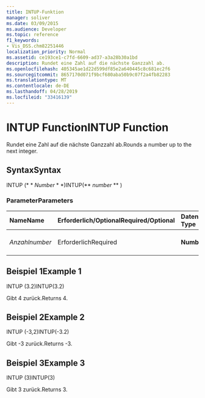 ```yaml
---
title: INTUP-Funktion
manager: soliver
ms.date: 03/09/2015
ms.audience: Developer
ms.topic: reference
f1_keywords:
- Vis_DSS.chm82251446
localization_priority: Normal
ms.assetid: ce193ce1-c7fd-6609-ad37-a3a28b30a1bd
description: Rundet eine Zahl auf die nächste Ganzzahl ab.
ms.openlocfilehash: 405345ae1d22d599df85e2a640445c8c681ec2f6
ms.sourcegitcommit: 8657170d071f9bcf680aba50b9c07f2a4fb82283
ms.translationtype: MT
ms.contentlocale: de-DE
ms.lasthandoff: 04/28/2019
ms.locfileid: "33416139"
---
```

# <a name="intup-function"></a><span data-ttu-id="37ecb-103">INTUP Function</span><span class="sxs-lookup"><span data-stu-id="37ecb-103">INTUP Function</span></span>

<span data-ttu-id="37ecb-104">Rundet eine Zahl auf die nächste Ganzzahl ab.</span><span class="sxs-lookup"><span data-stu-id="37ecb-104">Rounds a number up to the next integer.</span></span>
  
## <a name="syntax"></a><span data-ttu-id="37ecb-105">Syntax</span><span class="sxs-lookup"><span data-stu-id="37ecb-105">Syntax</span></span>

<span data-ttu-id="37ecb-106">INTUP (\* \* *Number* \* \*)</span><span class="sxs-lookup"><span data-stu-id="37ecb-106">INTUP(\*\* *number* \*\* )</span></span> 
  
### <a name="parameters"></a><span data-ttu-id="37ecb-107">Parameter</span><span class="sxs-lookup"><span data-stu-id="37ecb-107">Parameters</span></span>

|<span data-ttu-id="37ecb-108">**Name**</span><span class="sxs-lookup"><span data-stu-id="37ecb-108">**Name**</span></span>|<span data-ttu-id="37ecb-109">**Erforderlich/Optional**</span><span class="sxs-lookup"><span data-stu-id="37ecb-109">**Required/Optional**</span></span>|<span data-ttu-id="37ecb-110">**Datentyp**</span><span class="sxs-lookup"><span data-stu-id="37ecb-110">**Data Type**</span></span>|<span data-ttu-id="37ecb-111">**Beschreibung**</span><span class="sxs-lookup"><span data-stu-id="37ecb-111">**Description**</span></span>|
|:-----|:-----|:-----|:-----|
| <span data-ttu-id="37ecb-112">_Anzahl_</span><span class="sxs-lookup"><span data-stu-id="37ecb-112">_number_</span></span> <br/> |<span data-ttu-id="37ecb-113">Erforderlich</span><span class="sxs-lookup"><span data-stu-id="37ecb-113">Required</span></span>  <br/> |<span data-ttu-id="37ecb-114">**Number**</span><span class="sxs-lookup"><span data-stu-id="37ecb-114">**Number**</span></span> <br/> |<span data-ttu-id="37ecb-115">Die aufzurundende Zahl.</span><span class="sxs-lookup"><span data-stu-id="37ecb-115">The number to round up.</span></span>  <br/> |
   
## <a name="example-1"></a><span data-ttu-id="37ecb-116">Beispiel 1</span><span class="sxs-lookup"><span data-stu-id="37ecb-116">Example 1</span></span>

<span data-ttu-id="37ecb-117">INTUP (3.2)</span><span class="sxs-lookup"><span data-stu-id="37ecb-117">INTUP(3.2)</span></span>
  
<span data-ttu-id="37ecb-118">Gibt 4 zurück.</span><span class="sxs-lookup"><span data-stu-id="37ecb-118">Returns 4.</span></span>
  
## <a name="example-2"></a><span data-ttu-id="37ecb-119">Beispiel 2</span><span class="sxs-lookup"><span data-stu-id="37ecb-119">Example 2</span></span>

<span data-ttu-id="37ecb-120">INTUP (-3,2)</span><span class="sxs-lookup"><span data-stu-id="37ecb-120">INTUP(-3.2)</span></span>
  
<span data-ttu-id="37ecb-121">Gibt -3 zurück.</span><span class="sxs-lookup"><span data-stu-id="37ecb-121">Returns -3.</span></span>
  
## <a name="example-3"></a><span data-ttu-id="37ecb-122">Beispiel 3</span><span class="sxs-lookup"><span data-stu-id="37ecb-122">Example 3</span></span>

<span data-ttu-id="37ecb-123">INTUP (3)</span><span class="sxs-lookup"><span data-stu-id="37ecb-123">INTUP(3)</span></span>
  
<span data-ttu-id="37ecb-124">Gibt 3 zurück.</span><span class="sxs-lookup"><span data-stu-id="37ecb-124">Returns 3.</span></span>
  

